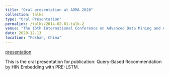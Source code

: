 ```yaml
---
title: "Oral presentation at ADMA 2020"
collection: talks
type: "Oral Presentation"
permalink: /talks/2014-02-01-talk-2
venue: "The 16th International Conference on Advanced Data Mining and Applications (ADMA)"
date: 2020-12-13
location: "Foshan, China"
---
```


[presentation](https://drive.google.com/uc?export=download&id=1-P-qEc5mvXof0bChGzJqpOGWfc2zM95A)

This is the oral presentation for publication: Query-Based Recommendation by HIN Embedding with PRE-LSTM.

